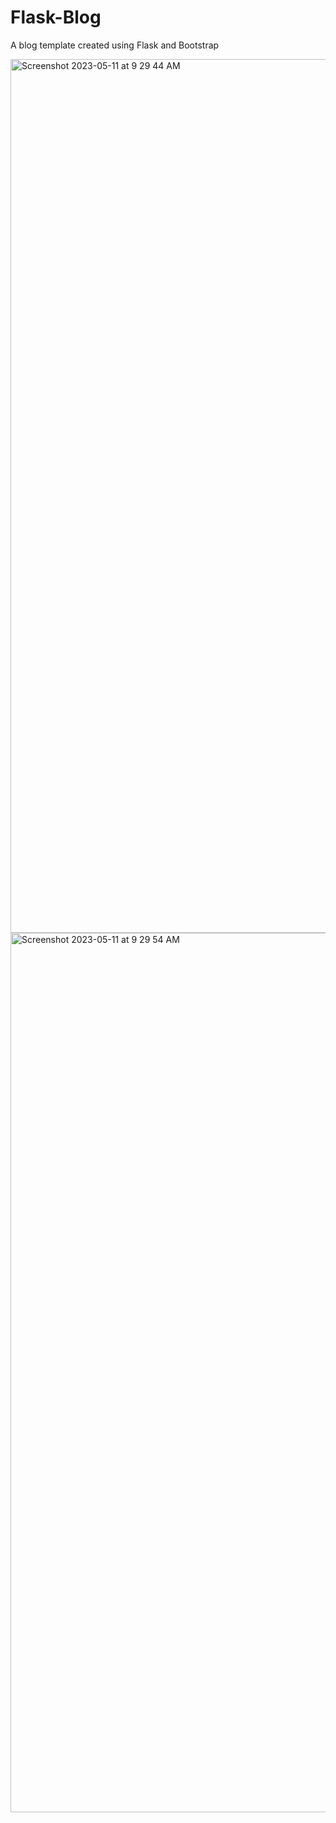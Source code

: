 # Flask-Blog
A blog template created using Flask and Bootstrap


<img width="1398" alt="Screenshot 2023-05-11 at 9 29 44 AM" src="https://github.com/TonyNguyy/Flask-Blog/assets/102321536/857b47c5-23ed-4e12-b041-533635df6b96">



<img width="1407" alt="Screenshot 2023-05-11 at 9 29 54 AM" src="https://github.com/TonyNguyy/Flask-Blog/assets/102321536/8658e83d-f7b9-4082-81ab-db56ee03c53d">
